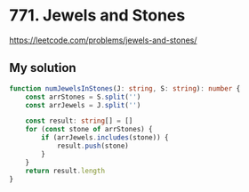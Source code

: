 # 771. Jewels and Stones

https://leetcode.com/problems/jewels-and-stones/

## My solution

```ts
function numJewelsInStones(J: string, S: string): number {
	const arrStones = S.split('')
	const arrJewels = J.split('')

	const result: string[] = []
	for (const stone of arrStones) {
		if (arrJewels.includes(stone)) {
			result.push(stone)
		}
	}
	return result.length
}
```
